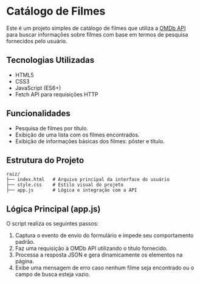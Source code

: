 # Catálogo de Filmes

Este é um projeto simples de catálogo de filmes que utiliza a [OMDb API](http://www.omdbapi.com/) para buscar informações sobre filmes com base em termos de pesquisa fornecidos pelo usuário.

## Tecnologias Utilizadas

- HTML5
- CSS3
- JavaScript (ES6+)
- Fetch API para requisições HTTP

## Funcionalidades

- Pesquisa de filmes por título.
- Exibição de uma lista com os filmes encontrados.
- Exibição de informações básicas dos filmes: pôster e título.

## Estrutura do Projeto

```
raiz/
├── index.html   # Arquivo principal da interface do usuário
├── style.css    # Estilo visual do projeto
├── app.js       # Lógica e integração com a API
```

## Lógica Principal (app.js)

O script realiza os seguintes passos:

1. Captura o evento de envio do formulário e impede seu comportamento padrão.
2. Faz uma requisição à OMDb API utilizando o título fornecido.
3. Processa a resposta JSON e gera dinamicamente os elementos na página.
4. Exibe uma mensagem de erro caso nenhum filme seja encontrado ou o campo de busca esteja vazio.
